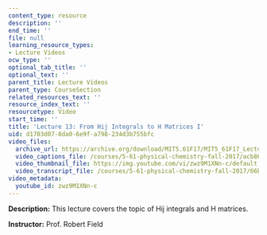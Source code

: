 ```yaml
---
content_type: resource
description: ''
end_time: ''
file: null
learning_resource_types:
- Lecture Videos
ocw_type: ''
optional_tab_title: ''
optional_text: ''
parent_title: Lecture Videos
parent_type: CourseSection
related_resources_text: ''
resource_index_text: ''
resourcetype: Video
start_time: ''
title: 'Lecture 13: From Hij Integrals to H Matrices I'
uid: d1703d07-8da0-6e9f-a798-234d3b755bfc
video_files:
  archive_url: https://archive.org/download/MIT5.61F17/MIT5_61F17_Lecture_13_300k.mp4
  video_captions_file: /courses/5-61-physical-chemistry-fall-2017/acb860ab9a0a5a51bf02b82234c6bdd4_zwz9M1XNn-c.vtt
  video_thumbnail_file: https://img.youtube.com/vi/zwz9M1XNn-c/default.jpg
  video_transcript_file: /courses/5-61-physical-chemistry-fall-2017/66b6d07d8c2a91636af68387a9d0a616_zwz9M1XNn-c.pdf
video_metadata:
  youtube_id: zwz9M1XNn-c
---
```


**Description:** This lecture covers the topic of Hij integrals and H matrices.

**Instructor:** Prof. Robert Field


